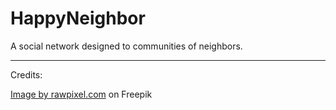 # HappyNeighbor

A social network designed to communities of neighbors.

<hr>

Credits:

<a href="https://www.freepik.com/free-photo/wooden-table-product-background_4138755.htm#page=2&query=wooden%20table%20product%20background&position=44&from_view=search">Image by rawpixel.com</a> on Freepik
